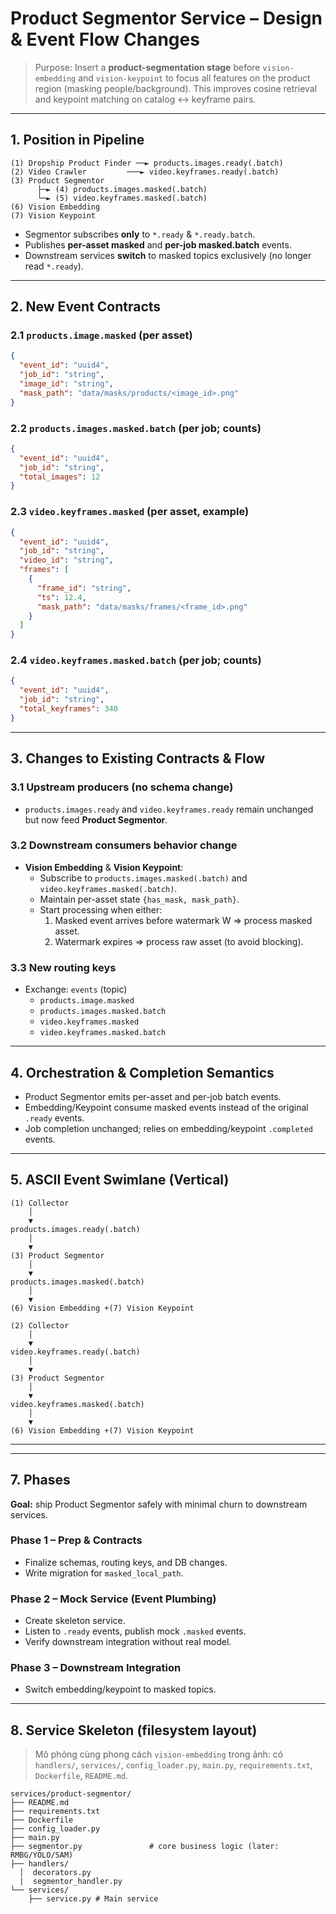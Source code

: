# Product Segmentor Service – Design & Event Flow Changes

> Purpose: Insert a **product-segmentation stage** before `vision-embedding` and `vision-keypoint` to focus all features on the product region (masking people/background). This improves cosine retrieval and keypoint matching on catalog ↔ keyframe pairs.

---

## 1. Position in Pipeline

```
(1) Dropship Product Finder ──► products.images.ready(.batch)
(2) Video Crawler         ───► video.keyframes.ready(.batch)
(3) Product Segmentor
      ├─► (4) products.images.masked(.batch)
      └─► (5) video.keyframes.masked(.batch)
(6) Vision Embedding
(7) Vision Keypoint
```

- Segmentor subscribes **only** to `*.ready` & `*.ready.batch`.
- Publishes **per-asset masked** and **per-job masked.batch** events.
- Downstream services **switch** to masked topics exclusively (no longer read `*.ready`).

---

## 2. New Event Contracts

### 2.1 `products.image.masked` (per asset)

```json
{
  "event_id": "uuid4",
  "job_id": "string",
  "image_id": "string",
  "mask_path": "data/masks/products/<image_id>.png"
}
```

### 2.2 `products.images.masked.batch` (per job; counts)

```json
{
  "event_id": "uuid4",
  "job_id": "string",
  "total_images": 12
}
```

### 2.3 `video.keyframes.masked` (per asset, example)

```json
{
  "event_id": "uuid4",
  "job_id": "string",
  "video_id": "string",
  "frames": [
    {
      "frame_id": "string",
      "ts": 12.4,
      "mask_path": "data/masks/frames/<frame_id>.png"
    }
  ]
}
```

### 2.4 `video.keyframes.masked.batch` (per job; counts)

```json
{
  "event_id": "uuid4",
  "job_id": "string",
  "total_keyframes": 340
}
```

---

## 3. Changes to Existing Contracts & Flow

### 3.1 Upstream producers (no schema change)

- `products.images.ready` and `video.keyframes.ready` remain unchanged but now feed **Product Segmentor**.

### 3.2 Downstream consumers behavior change

- **Vision Embedding** & **Vision Keypoint**:
  - Subscribe to `products.images.masked(.batch)` and `video.keyframes.masked(.batch)`.
  - Maintain per-asset state `{has_mask, mask_path}`.
  - Start processing when either:
    1. Masked event arrives before watermark W ⇒ process masked asset.
    2. Watermark expires ⇒ process raw asset (to avoid blocking).

### 3.3 New routing keys

- Exchange: `events` (topic)
  - `products.image.masked`
  - `products.images.masked.batch`
  - `video.keyframes.masked`
  - `video.keyframes.masked.batch`

---

## 4. Orchestration & Completion Semantics

- Product Segmentor emits per-asset and per-job batch events.
- Embedding/Keypoint consume masked events instead of the original `.ready` events.
- Job completion unchanged; relies on embedding/keypoint `.completed` events.

---

## 5. ASCII Event Swimlane (Vertical)

```
(1) Collector
    │
    ▼
products.images.ready(.batch)
    │
    ▼
(3) Product Segmentor
    │
    ▼
products.images.masked(.batch)
    │
    ▼
(6) Vision Embedding +(7) Vision Keypoint

(2) Collector
    │
    ▼
video.keyframes.ready(.batch)
    │
    ▼
(3) Product Segmentor
    │
    ▼
video.keyframes.masked(.batch)
    │
    ▼
(6) Vision Embedding +(7) Vision Keypoint

```

---

---

## 7. Phases

**Goal:** ship Product Segmentor safely with minimal churn to downstream services.

### Phase 1 – Prep & Contracts

- Finalize schemas, routing keys, and DB changes.
- Write migration for `masked_local_path`.

### Phase 2 – Mock Service (Event Plumbing)

- Create skeleton service.
- Listen to `.ready` events, publish mock `.masked` events.
- Verify downstream integration without real model.

### Phase 3 – Downstream Integration

- Switch embedding/keypoint to masked topics.

---

## 8. Service Skeleton (filesystem layout)

> Mô phỏng cùng phong cách `vision-embedding` trong ảnh: có `handlers/`, `services/`, `config_loader.py`, `main.py`, `requirements.txt`, `Dockerfile`, `README.md`.

```
services/product-segmentor/
├── README.md
├── requirements.txt
├── Dockerfile
├── config_loader.py
├── main.py
├── segmentor.py               # core business logic (later: RMBG/YOLO/SAM)
├── handlers/
  │  decorators.py
  |  segmentor_handler.py
└── services/
    ├── service.py # Main service
```

